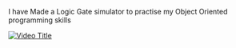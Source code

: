 I have Made a Logic Gate simulator to practise my Object Oriented programming skills

[![Video Title](blob:https://www.youtube.com/83e3548a-99bc-4393-aeb1-3139dd8e71ee)](https://www.youtube.com/watch?v=7ESFbHgKmHM)
